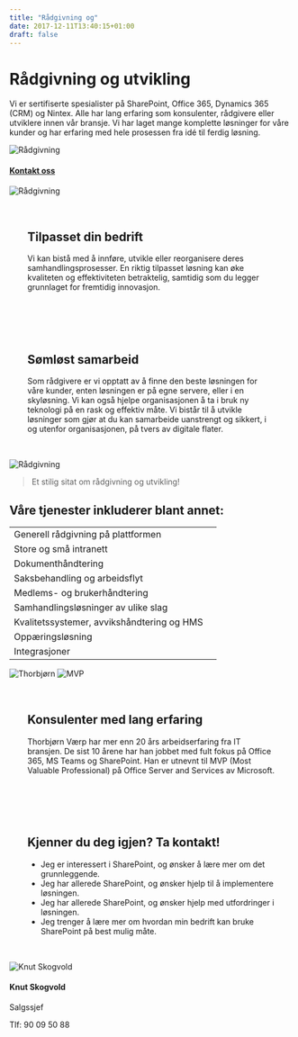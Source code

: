 ```yaml
---
title: "Rådgivning og"
date: 2017-12-11T13:40:15+01:00
draft: false
---
```

<div class="container">
    <div class="row no-gutters">
        <div class="col-md-12 col-lg-6 p-4 mt-4">
            <div class="heading">
                <h1>Rådgivning og utvikling</h1>
            </div>
            <p>Vi er sertifiserte spesialister på SharePoint, Office 365, Dynamics 365 (CRM) og Nintex. Alle har lang erfaring som konsulenter, rådgivere eller utviklere innen vår bransje. Vi har laget mange komplette løsninger for våre kunder og har erfaring med hele prosessen fra idé til ferdig løsning.</p>
        </div>    
        <div class="col-md-12 col-lg-6"><img class="img-fluid" src="/pointtaken/img/raad.jpeg" alt="Rådgivning" /></div>
    </div>
</div>

<div class="container-fluid bg-white mb-4">
    <div class="row content-menu text-center mx-auto">
        <!-- <div class="col-sm-12 col-md-4"><h4 class="m-0"><a href="#om">Om rådgivning og utvikling</a></h4></div>
        <div class="col-sm-12 col-md-4"><h4 class="m-0"><a href="">Hvorfor oss?</a></h4></div> -->
        <div class="col-sm-12 col-md-4"><h4 class="m-0"><a href="/pointtaken/contact/">Kontakt oss</a></h4></div>
    </div>
</div>

<div class="container">
    <div class="row">
        <div class="col-md-12 content-case mt-4 mb-4">
            <div class="row no-gutters">
                <div class="col-md-12 col-lg-6"><img class="img-fluid" src="/pointtaken/img/saks.jpeg" alt="Rådgivning" /></div>
                <div class="col-md-12 col-lg-6" style="padding:2rem">
                    <div class="heading">
                        <h2>Tilpasset din bedrift  </h2>
                    </div>
                    <p>Vi kan bistå med å innføre, utvikle eller reorganisere deres samhandlingsprosesser. En riktig tilpasset løsning kan øke kvaliteten og effektiviteten betraktelig, samtidig som du legger grunnlaget for fremtidig innovasjon.</p>
                </div>
            </div>
        </div>
        <div class="col-md-12 content-case mt-4 mb-4">
            <div class="row no-gutters">
                <div class="col-md-12 col-lg-6" style="padding:2rem">
                    <div class="heading">
                        <h2>Sømløst samarbeid</h2>
                    </div>
                    <p>Som rådgivere er vi opptatt av å finne den beste løsningen for våre kunder, enten løsningen er på egne servere, eller i en skyløsning. Vi kan også hjelpe organisasjonen å ta i bruk ny teknologi på en rask og effektiv måte. Vi bistår til å utvikle løsninger som gjør at du kan samarbeide uanstrengt og sikkert, i og utenfor organisasjonen, på tvers av digitale flater.</p>
                </div>            
                <div class="col-md-12 col-lg-6"><img class="img-fluid" src="/pointtaken/img/group/9.jpg" alt="Rådgivning" /></div>
            </div>
        </div>       
    </div>
</div>

<div class="container" id="referanse">
    <div class="row">
        <div class="col-sm-12 col-md-8 mx-auto mt-5 mb-5">
            <blockquote class="blockquote text-center">
            <p class="mb-0">Et stilig sitat om rådgivning og utvikling!</p>
            </blockquote>
            </div>
        </div>
    </div>
</div>


<div id="om" class="container">
    <div class="row">
        <div class="col-sm-12 col-md-8 mx-auto mt-5 mb-5">
            <div class="heading text-center">
                <h2>Våre tjenester inkluderer blant annet:</h2>
            </div>
            <!-- <p>Bygg samhørighet og informer ansatte over hele intranettet, samtidig som du tilpasser løsningen for grupper og avdelinger. SharePoint styrker teamarbeid med dynamiske og produktive gruppeområder for hver prosjektgruppe og hver avdeling. Du kan samarbeide uanstrengt og sikkert med gruppemedlemmer i og utenfor organisasjonen, på tvers av PC-er Mac-er og mobile enheter.</p> -->
            <table class="table mt-4">
            </thead>
            <tbody>
                <tr>
                <td>Generell rådgivning på plattformen</td>
                <td></td>
                </tr>
                <tr>
                <td>Store og små intranett</td>
                <td></td>
                </tr>
                <tr>
                <td>Dokumenthåndtering</td>
                <td></td>
                </tr>
                <tr>
                <td>Saksbehandling og arbeidsflyt</td>
                <td></td>
                </tr>
                <tr>
                <td>Medlems- og brukerhåndtering</td>
                <td></td>
                </tr>
                <tr>
                <td>Samhandlingsløsninger av ulike slag</td>
                <td></td>
                </tr>
                <tr>
                <td>Kvalitetssystemer, avvikshåndtering og HMS</td>
                <td></td>
                </tr>        
                <tr>
                <td>Oppæringsløsning</td>
                <td></td>
                </tr>  
                <tr>
                <td>Integrasjoner</td>
                <td></td>
                </tr>                                  
            </tbody>
            </table>          
            </div>
        </div>
    </div>
</div>

<div class="container">
    <div class="row">
        <div class="col-md-12 content-case mt-4 mb-4">
            <div class="row no-gutters">
                <div class="col-md-12 col-lg-6"><img class="img-fluid" src="/pointtaken/img/thorbjorn_scene.jpg" alt="Thorbjørn" />
                                                <img class="img-fluid" src="/pointtaken/img/mvp.png" alt="MVP" /></div>
                <div class="col-md-12 col-lg-6" style="padding:2rem">
                    <div class="heading">
                        <h2>Konsulenter med lang erfaring</h2>
                    </div>
                    <p>Thorbjørn Værp har mer enn 20 års arbeidserfaring fra IT bransjen. De sist 10 årene har han jobbet med fult fokus på Office 365, MS Teams og SharePoint. Han er utnevnt til MVP (Most Valuable Professional) på Office Server and Services av Microsoft.</p>
                </div>
            </div>
        </div>
        <div class="col-md-12 content-case mt-4 mb-4">
            <div class="row no-gutters">
                <div class="col-md-12 col-lg-9" style="padding:2rem">
                    <div class="heading">
                        <h2>Kjenner du deg igjen? Ta kontakt!</h2>
                    </div>
                    <ul>
                    <li>Jeg er interessert i SharePoint, og ønsker å lære mer om det grunnleggende.</li>
                    <li>Jeg har allerede SharePoint, og ønsker hjelp til å implementere løsningen.</li>
                    <li>Jeg har allerede SharePoint, og ønsker hjelp med utfordringer i løsningen.</li>
                    <li>Jeg trenger å lære mer om hvordan min bedrift kan bruke SharePoint på best mulig måte.</li>
                    </ul>
                    <!-- <a class="btn btn-primary btn-out" href="/kurs" role="button">Les mer om intranett</a> -->
                </div>            
                <div class="col-sm-6 col-md-4 col-lg-3 p-5">
                    <div class="card personkort text-center">
                        <img class="card-img-top img-profil img-round mx-auto" src="../img/people/knut.jpg" alt="Knut Skogvold">
                        <div class="card-body">
                            <h4 class="card-title">Knut Skogvold</h4>
                            <p class="card-subtitle mb-2">Salgssjef</p>
                            <p class="card-text">Tlf: 90 09 50 88</p>
                        </div>
                    </div>
                </div>
            </div>
        </div>             
    </div>
</div>